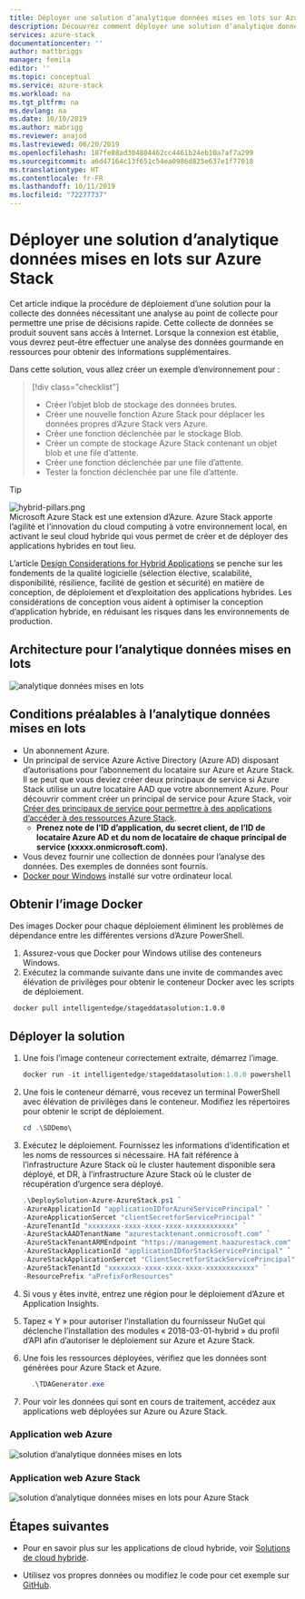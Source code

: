 ```yaml
---
title: Déployer une solution d’analytique données mises en lots sur Azure Stack | Microsoft Docs
description: Découvrez comment déployer une solution d’analytique données mises en lots sur Azure Stack
services: azure-stack
documentationcenter: ''
author: mattbriggs
manager: femila
editor: ''
ms.topic: conceptual
ms.service: azure-stack
ms.workload: na
ms.tgt_pltfrm: na
ms.devlang: na
ms.date: 10/10/2019
ms.author: mabrigg
ms.reviewer: anajod
ms.lastreviewed: 06/20/2019
ms.openlocfilehash: 187fe88ad304804462cc4461b24eb10a7af7a299
ms.sourcegitcommit: a6d47164c13f651c54ea0986d825e637e1f77018
ms.translationtype: HT
ms.contentlocale: fr-FR
ms.lasthandoff: 10/11/2019
ms.locfileid: "72277737"
---
```

# <a name="deploy-a-staged-data-analytics-solution-to-azure-stack"></a>Déployer une solution d’analytique données mises en lots sur Azure Stack

Cet article indique la procédure de déploiement d’une solution pour la collecte des données nécessitant une analyse au point de collecte pour permettre une prise de décisions rapide. Cette collecte de données se produit souvent sans accès à Internet. Lorsque la connexion est établie, vous devrez peut-être effectuer une analyse des données gourmande en ressources pour obtenir des informations supplémentaires.

Dans cette solution, vous allez créer un exemple d’environnement pour :

> [!div class="checklist"]
> - Créer l’objet blob de stockage des données brutes.
> - Créer une nouvelle fonction Azure Stack pour déplacer les données propres d’Azure Stack vers Azure.
> - Créer une fonction déclenchée par le stockage Blob.
> - Créer un compte de stockage Azure Stack contenant un objet blob et une file d’attente.
> - Créer une fonction déclenchée par une file d’attente.
> - Tester la fonction déclenchée par une file d’attente.

> [!Tip]  
> ![hybrid-pillars.png](./media/azure-stack-solution-cloud-burst/hybrid-pillars.png)  
> Microsoft Azure Stack est une extension d’Azure. Azure Stack apporte l’agilité et l’innovation du cloud computing à votre environnement local, en activant le seul cloud hybride qui vous permet de créer et de déployer des applications hybrides en tout lieu.  
> 
> L’article [Design Considerations for Hybrid Applications](azure-stack-edge-pattern-overview.md) se penche sur les fondements de la qualité logicielle (sélection élective, scalabilité, disponibilité, résilience, facilité de gestion et sécurité) en matière de conception, de déploiement et d’exploitation des applications hybrides. Les considérations de conception vous aident à optimiser la conception d’application hybride, en réduisant les risques dans les environnements de production.

## <a name="architecture-for-staged-data-analytics"></a>Architecture pour l’analytique données mises en lots

![analytique données mises en lots](media/azure-stack-solution-staged-data/image1.png)

## <a name="prerequisites-for-staged-data-analytics"></a>Conditions préalables à l’analytique données mises en lots

  - Un abonnement Azure.
  - Un principal de service Azure Active Directory (Azure AD) disposant d’autorisations pour l’abonnement du locataire sur Azure et Azure Stack. Il se peut que vous deviez créer deux principaux de service si Azure Stack utilise un autre locataire AAD que votre abonnement Azure. Pour découvrir comment créer un principal de service pour Azure Stack, voir [Créer des principaux de service pour permettre à des applications d’accéder à des ressources Azure Stack](https://docs.microsoft.com/azure-stack/user/azure-stack-create-service-principals).
      - **Prenez note de l’ID d’application, du secret client, de l’ID de locataire Azure AD et du nom de locataire de chaque principal de service (xxxxx.onmicrosoft.com).**
  - Vous devez fournir une collection de données pour l’analyse des données. Des exemples de données sont fournis.
  - [Docker pour Windows](https://docs.docker.com/docker-for-windows/) installé sur votre ordinateur local.

## <a name="get-the-docker-image"></a>Obtenir l’image Docker

Des images Docker pour chaque déploiement éliminent les problèmes de dépendance entre les différentes versions d’Azure PowerShell.
1.  Assurez-vous que Docker pour Windows utilise des conteneurs Windows.
2.  Exécutez la commande suivante dans une invite de commandes avec élévation de privilèges pour obtenir le conteneur Docker avec les scripts de déploiement.

```
 docker pull intelligentedge/stageddatasolution:1.0.0
```

## <a name="deploy-the-solution"></a>Déployer la solution

1.  Une fois l’image conteneur correctement extraite, démarrez l’image.

      ```powershell  
      docker run -it intelligentedge/stageddatasolution:1.0.0 powershell
      ```

2.  Une fois le conteneur démarré, vous recevez un terminal PowerShell avec élévation de privilèges dans le conteneur. Modifiez les répertoires pour obtenir le script de déploiement.

      ```powershell  
      cd .\SDDemo\
      ```

3.  Exécutez le déploiement. Fournissez les informations d’identification et les noms de ressources si nécessaire. HA fait référence à l’infrastructure Azure Stack où le cluster hautement disponible sera déployé, et DR, à l’infrastructure Azure Stack où le cluster de récupération d’urgence sera déployé.

      ```powershell
      .\DeploySolution-Azure-AzureStack.ps1 `
      -AzureApplicationId "applicationIDforAzureServicePrincipal" `
      -AzureApplicationSercet "clientSecretforServicePrincipal" `
      -AzureTenantId "xxxxxxxx-xxxx-xxxx-xxxx-xxxxxxxxxxxx" `
      -AzureStackAADTenantName "azurestacktenant.onmicrosoft.com" `
      -AzureStackTenantARMEndpoint "https://management.haazurestack.com" `
      -AzureStackApplicationId "applicationIDforStackServicePrincipal" `
      -AzureStackApplicationSercet "ClientSecretforStackServicePrincipal" `
      -AzureStackTenantId "xxxxxxxx-xxxx-xxxx-xxxx-xxxxxxxxxxxx" `
      -ResourcePrefix "aPrefixForResources"
      ```

1.  Si vous y êtes invité, entrez une région pour le déploiement d’Azure et Application Insights.

2.  Tapez « Y » pour autoriser l’installation du fournisseur NuGet qui déclenche l’installation des modules « 2018-03-01-hybrid » du profil d’API afin d’autoriser le déploiement sur Azure et Azure Stack.

3.  Une fois les ressources déployées, vérifiez que les données sont générées pour Azure Stack et Azure.

    ```powershell  
      .\TDAGenerator.exe
    ```

4.  Pour voir les données qui sont en cours de traitement, accédez aux applications web déployées sur Azure ou Azure Stack.

### <a name="azure-web-app"></a>Application web Azure
 
![solution d’analytique données mises en lots](media/azure-stack-solution-staged-data/image2.png)
 
### <a name="azure-stack-web-app"></a>Application web Azure Stack
 
![solution d’analytique données mises en lots pour Azure Stack](media/azure-stack-solution-staged-data/image3.png)

## <a name="next-steps"></a>Étapes suivantes

  - Pour en savoir plus sur les applications de cloud hybride, voir [Solutions de cloud hybride](https://aka.ms/azsdevtutorials).

  - Utilisez vos propres données ou modifiez le code pour cet exemple sur [GitHub](https://github.com/Azure-Samples/azure-intelligent-edge-patterns).
